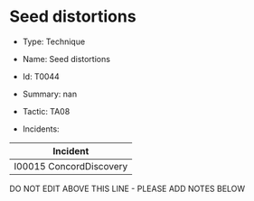 # Seed distortions

* Type: Technique

* Name: Seed distortions

* Id: T0044

* Summary: nan

* Tactic: TA08

* Incidents:

| Incident |
| --------- |
| I00015 ConcordDiscovery |


DO NOT EDIT ABOVE THIS LINE - PLEASE ADD NOTES BELOW